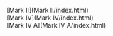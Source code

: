 [Mark II](Mark II/index.html)<br>
[Mark IV](Mark IV/index.html)<br>
[Mark IV A](Mark IV A/index.html)<br>
